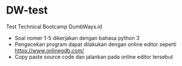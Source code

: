 # DW-test
Test Technical Bootcamp DumbWays.id

- Soal nomer 1-5 dikerjakan dengan bahasa python 3
- Pengecekan program dapat dilakukan dengan online editor seperti https://www.onlinegdb.com/
- Copy paste source code dan jalankan pada online editor tersebut

